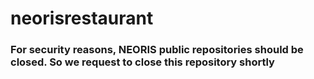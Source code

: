 # neorisrestaurant

### For security reasons, **NEORIS** public repositories should be closed. So we request to close this repository shortly

